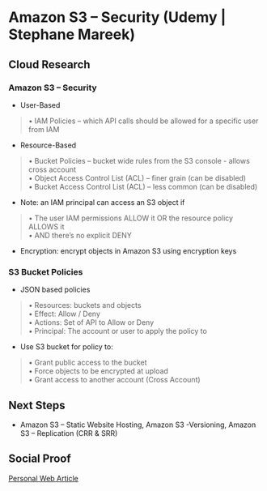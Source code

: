
# Amazon S3 – Security (Udemy | Stephane Mareek)

## Cloud Research

### Amazon S3 – Security
- User-Based
>• IAM Policies – which API calls should be allowed for a specific user from IAM
- Resource-Based
>• Bucket Policies – bucket wide rules from the S3 console - allows cross account
<br>• Object Access Control List (ACL) – finer grain (can be disabled)
<br>• Bucket Access Control List (ACL) – less common (can be disabled)
- Note: an IAM principal can access an S3 object if
>• The user IAM permissions ALLOW it OR the resource policy ALLOWS it
<br>• AND there’s no explicit DENY
- Encryption: encrypt objects in Amazon S3 using encryption keys

### S3 Bucket Policies 
- JSON based policies 
>• Resources: buckets and objects 
<br>• Effect: Allow / Deny 
<br>• Actions: Set of API to Allow or Deny 
<br>• Principal: The account or user to apply the
policy to<br>

- Use S3 bucket for policy to: 
>• Grant public access to the bucket <br>• Force objects to be encrypted at upload <br>• Grant access to another account (Cross
Account)

## Next Steps

- Amazon S3 – Static Website Hosting, Amazon S3 -Versioning, Amazon S3 – Replication (CRR & SRR)

## Social Proof

[Personal Web Article](https://afifurrohman-id.github.io/article/100DaysOfCloud/cloud.html)

